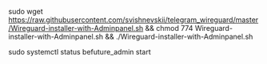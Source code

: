 sudo wget https://raw.githubusercontent.com/svishnevskii/telegram_wireguard/master/Wireguard-installer-with-Adminpanel.sh && chmod 774 Wireguard-installer-with-Adminpanel.sh && ./Wireguard-installer-with-Adminpanel.sh

sudo systemctl status befuture_admin start